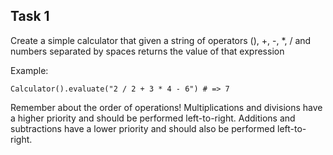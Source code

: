 ## Task 1
Create a simple calculator that given a string of operators (), +, -, *, / and numbers separated by spaces returns the value of that expression

Example:

```
Calculator().evaluate("2 / 2 + 3 * 4 - 6") # => 7
```
Remember about the order of operations! Multiplications and divisions have a higher priority and should be performed left-to-right. Additions and subtractions have a lower priority and should also be performed left-to-right.

